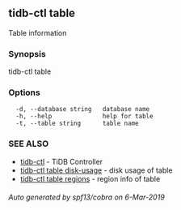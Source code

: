 ## tidb-ctl table

Table information

### Synopsis


tidb-ctl table

### Options

```
  -d, --database string   database name
  -h, --help              help for table
  -t, --table string      table name
```

### SEE ALSO
* [tidb-ctl](tidb-ctl.md)	 - TiDB Controller
* [tidb-ctl table disk-usage](tidb-ctl_table_disk-usage.md)	 - disk usage of table
* [tidb-ctl table regions](tidb-ctl_table_regions.md)	 - region info of table

###### Auto generated by spf13/cobra on 6-Mar-2019
